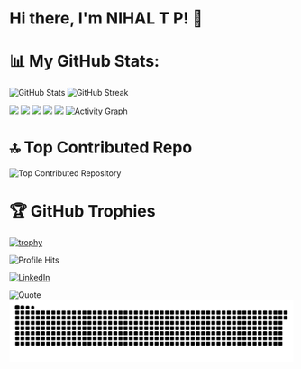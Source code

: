 # Hi there, I'm NIHAL T P! 👋

# 📊 My GitHub Stats:

![GitHub Stats](https://github-readme-stats.vercel.app/api?username=nihaltp&show_icons=true&count_private=true&theme=radical&hide_border=true)
![GitHub Streak](https://streak-stats.demolab.com?user=nihaltp&theme=radical&hide_border=true)

![](http://github-profile-summary-cards.vercel.app/api/cards/profile-details?username=nihaltp&theme=radical)
![](http://github-profile-summary-cards.vercel.app/api/cards/repos-per-language?username=nihaltp&theme=radical)
![](http://github-profile-summary-cards.vercel.app/api/cards/most-commit-language?username=nihaltp&theme=radical)
![](http://github-profile-summary-cards.vercel.app/api/cards/stats?username=nihaltp&theme=radical)
![](http://github-profile-summary-cards.vercel.app/api/cards/productive-time?username=nihaltp&theme=radical&utcOffset=5.3)
<img src="https://github-readme-activity-graph.vercel.app/graph?username=nihaltp&theme=redical&hide_border=true&area=true&hide_title=true" height="250" alt="Activity Graph" />

<!--
![](https://github-readme-stats.vercel.app/api/top-langs/?username=nihaltp&layout=compact&theme=radical&hide_border=true)

[![wakatime](https://wakatime.com/badge/user/nihaltp.svg)](https://wakatime.com/@nihaltp)

![Weekly Development Breakdown](https://github-readme-stats.vercel.app/api/wakatime?username=nihaltp&layout=compact&theme=radical&hide_border=true)

# 🔥 My Activity Graph:

![GitHub Activity Graph](https://github-readme-activity-graph.cyclic.app/graph?username=nihaltp&theme=react-dark)

![GitHub Contributions](https://github.com/nihaltp/nihaltp/blob/main/github-contribution.svg)

<a href="https://wakatime.com"><img src="https://wakatime.com/share/@nihaltp/2b595a71-5d04-4750-a578-7b3b885ea229.png" /></a>
-->

# 🔝 Top Contributed Repo
![Top Contributed Repository](https://github-contributor-stats.vercel.app/api?username=nihaltp&theme=radical&combine_all_yearly_contributions=true&hide_border=true)

# 🏆 GitHub Trophies
[![trophy](https://github-profile-trophy.vercel.app/?username=nihaltp&theme=radical&no-bg=true&column=4&margin-w=4&margin-h=4&no-frame=true)](https://github.com/nihaltp)

![Profile Hits](https://komarev.com/ghpvc/?username=nihaltp&color=009dff&label=PROFILE+HITS&style=for-the-badge)

<a href="https://www.linkedin.com/in/tp-nihal/" target="_blank">
    <img src="https://img.shields.io/badge/LinkedIn-0077B5?style=for-the-badge&logo=linkedin&logoColor=white" alt="LinkedIn" />
</a>


![Quote](https://quotes-github-readme.vercel.app/api?type=horizontal&theme=radical)
![Snake animation](https://github.com/nihaltp/nihaltp/blob/output/github-contribution-grid-snake.svg)
